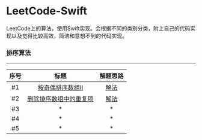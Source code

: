 # LeetCode-Swift

LeetCode上的算法，使用Swift实现。会根据不同的类别分类，附上自己的代码实现以及觉得比较高效，简洁和意想不到的代码实现。

<!--more-->

### 排序算法

---

| 序号  | 标题                                                                                   | 解题思路                                                                                                 |
|:---:|:------------------------------------------------------------------------------------:|:----------------------------------------------------------------------------------------------------:|
| #1  | [按奇偶排序数组II](https://leetcode-cn.com/problems/sort-array-by-parity-ii/)               | [解法](https://github.com/jashion/LeetCode-Swift/blob/master/sources/SortAlgorithm/oddAndEven.md)      |
| #2  | [删除排序数组中的重复项](https://leetcode-cn.com/problems/remove-duplicates-from-sorted-array/) | [解法](https://github.com/jashion/LeetCode-Swift/blob/master/sources/SortAlgorithm/removeRepeatNum.md) |
| #3  | *                                                                                    | *                                                                                                    |
| #4  | *                                                                                    | *                                                                                                    |
| #5  | *                                                                                    | *                                                                                                    |
